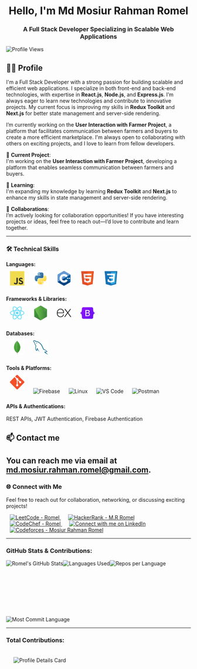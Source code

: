 
<h1 align="center">Hello, I'm Md Mosiur Rahman Romel</h1>
<h3 align="center">A Full Stack Developer Specializing in Scalable Web Applications</h3>

![Profile Views](https://komarev.com/ghpvc/?username=romel180149&label=Profile%20views&color=0e75b6&style=flat)

## 👨‍💻 Profile

I'm a Full Stack Developer with a strong passion for building scalable and efficient web applications. I specialize in both front-end and back-end technologies, with expertise in **React.js**, **Node.js**, and **Express.js**. I’m always eager to learn new technologies and contribute to innovative projects. My current focus is improving my skills in **Redux Toolkit** and **Next.js** for better state management and server-side rendering.

I’m currently working on the **User Interaction with Farmer Project**, a platform that facilitates communication between farmers and buyers to create a more efficient marketplace. I'm always open to collaborating with others on exciting projects, and I love to learn from fellow developers.

🔭 **Current Project**:  
I'm working on the **User Interaction with Farmer Project**, developing a platform that enables seamless communication between farmers and buyers.

🌱 **Learning**:  
I'm expanding my knowledge by learning **Redux Toolkit** and **Next.js** to enhance my skills in state management and server-side rendering.

👯 **Collaborations**:  
I’m actively looking for collaboration opportunities! If you have interesting projects or ideas, feel free to reach out—I’d love to contribute and learn together.

---
<h3 align="left">🛠️ Technical Skills</h3>

<p align="left">
  <!-- Programming Languages -->
  <strong>Languages:</strong><br>
  <img src="https://raw.githubusercontent.com/devicons/devicon/master/icons/javascript/javascript-original.svg" alt="JavaScript" width="40" height="40" style="margin: 10px;" />
  <img src="https://raw.githubusercontent.com/devicons/devicon/master/icons/python/python-original.svg" alt="Python" width="40" height="40" style="margin: 10px;" />
  <img src="https://raw.githubusercontent.com/devicons/devicon/master/icons/cplusplus/cplusplus-original.svg" alt="C++" width="40" height="40" style="margin: 10px;" />
  <img src="https://raw.githubusercontent.com/devicons/devicon/master/icons/html5/html5-original.svg" alt="HTML5" width="40" height="40" style="margin: 10px;" />
  <img src="https://raw.githubusercontent.com/devicons/devicon/master/icons/css3/css3-original.svg" alt="CSS3" width="40" height="40" style="margin: 10px;" />
</p>

<p align="left">
  <!-- Frameworks & Libraries -->
  <strong>Frameworks & Libraries:</strong><br>
  <img src="https://raw.githubusercontent.com/devicons/devicon/master/icons/react/react-original.svg" alt="React" width="40" height="40" style="margin: 10px;" />
  <img src="https://raw.githubusercontent.com/devicons/devicon/master/icons/nodejs/nodejs-original.svg" alt="Node.js" width="40" height="40" style="margin: 10px;" />
  <img src="https://raw.githubusercontent.com/devicons/devicon/master/icons/express/express-original.svg" alt="Express" width="40" height="40" style="margin: 10px;" />
  <img src="https://raw.githubusercontent.com/devicons/devicon/master/icons/bootstrap/bootstrap-original.svg" alt="Bootstrap" width="40" height="40" style="margin: 10px;" />
</p>

<p align="left">
  <!-- Databases -->
  <strong>Databases:</strong><br>
  <img src="https://raw.githubusercontent.com/devicons/devicon/master/icons/mongodb/mongodb-original.svg" alt="MongoDB" width="40" height="40" style="margin: 10px;" />
  <img src="https://raw.githubusercontent.com/devicons/devicon/master/icons/mysql/mysql-original.svg" alt="MySQL" width="40" height="40" style="margin: 10px;" />
</p>

<p align="left">
  <!-- Tools & Platforms -->
  <strong>Tools & Platforms:</strong><br>
  <img src="https://raw.githubusercontent.com/devicons/devicon/master/icons/git/git-original.svg" alt="Git" width="40" height="40" style="margin: 10px;" />
  <img src="https://www.vectorlogo.zone/logos/firebase/firebase-icon.svg" alt="Firebase" width="40" height="40" style="margin: 10px;" />
  <img src="https://www.vectorlogo.zone/logos/linux/linux-icon.svg" alt="Linux" width="40" height="40" style="margin: 10px;" />
  <img src="https://cdn.jsdelivr.net/npm/simple-icons@3.13.0/icons/visualstudiocode.svg" alt="VS Code" width="40" height="40" style="margin: 10px;" />
  <img src="https://www.vectorlogo.zone/logos/getpostman/getpostman-icon.svg" alt="Postman" width="40" height="40" style="margin: 10px;" />
</p>



<strong>APIs & Authentications:</strong><br>  
  REST APIs, JWT Authentication, Firebase Authentication
## 📫 Contact me
You can reach me via email at [md.mosiur.rahman.romel@gmail.com](mailto:md.mosiur.rahman.romel@gmail.com).
---

<h3 align="left">🌐 Connect with Me</h3>
<p align="left">Feel free to reach out for collaboration, networking, or discussing exciting projects!</p>
<p align="left">
    <!-- LeetCode -->
  <a href="https://leetcode.com/your_leetcode_username" target="_blank" style="margin: 0 10px;">
    <img src="https://upload.wikimedia.org/wikipedia/commons/1/19/LeetCode_logo_black.png" alt="LeetCode - Romel" height="30" width="40" />
  </a>
  <!-- HackerRank -->
  <a href="https://www.hackerrank.com/@m_r_romel" target="_blank" style="margin: 0 10px;">
    <img src="https://raw.githubusercontent.com/rahuldkjain/github-profile-readme-generator/master/src/images/icons/Social/hackerrank.svg" alt="HackerRank - M.R Romel" height="30" width="40" />
  </a>
  <!-- CodeChef -->
  <a href="https://www.codechef.com/users/romel" target="_blank" style="margin: 0 10px;">
    <img src="https://cdn.jsdelivr.net/npm/simple-icons@3.1.0/icons/codechef.svg" alt="CodeChef - Romel" height="30" width="40" />
  </a>
    <!-- LinkedIn -->
  <a href="https://linkedin.com/in/md-mosiur-rahman-romel" target="_blank" style="margin: 0 10px;">
    <img src="https://raw.githubusercontent.com/rahuldkjain/github-profile-readme-generator/master/src/images/icons/Social/linked-in-alt.svg" alt="Connect with me on LinkedIn" height="30" width="40" />
  </a>
    <!-- Codeforces -->
  <a href="https://codeforces.com/profile/mosiur" target="_blank" style="margin: 0 10px;">
    <img src="https://raw.githubusercontent.com/rahuldkjain/github-profile-readme-generator/master/src/images/icons/Social/codeforces.svg" alt="Codeforces - Mosiur Rahman Romel" height="30" width="40" />
  </a>
</p>



------

<h3 align="left">GitHub Stats & Contributions:</h3>
<p align="left">
  <img align="left" src="https://github-readme-stats.vercel.app/api?username=romel180149&show_icons=true&hide_title=true&count_private=true&hide=prs&theme=radical" alt="Romel's GitHub Stats" height="150" />
  <img align="left" src="https://github-readme-stats.vercel.app/api/top-langs/?username=romel180149&layout=compact&theme=radical" alt="Languages Used" height="150" />
</p>

<p align="left">
  <img align="left" src="https://github-profile-summary-cards.vercel.app/api/cards/repos-per-language?username=romel180149&theme=radical" alt="Repos per Language" height="150" />
  <img align="center" src="https://github-profile-summary-cards.vercel.app/api/cards/most-commit-language?username=romel180149&theme=radical" alt="Most Commit Language" height="150" />
</p>

------

<h3 align="left">Total Contributions:</h3>
<div align="left" style="padding: 20px;">
  <img src="https://github-profile-summary-cards.vercel.app/api/cards/profile-details?username=romel180149&theme=radical" alt="Profile Details Card" />
</div>





